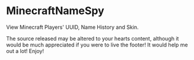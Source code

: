 # MinecraftNameSpy
View Minecraft Players' UUID, Name History and Skin. 

The source released may be altered to your hearts content, although it would be much appreciated if you were to live the footer! 
It would help me out a lot! Enjoy!
